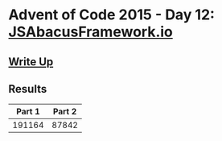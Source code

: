 # Advent of Code 2015 - Day 12: [JSAbacusFramework.io](https://adventofcode.com/2015/day/12)

## [Write Up](https://github.com/CodingAP/advent-of-code/blob/main/writeups/2015/day12_writeup.md)
## Results
| Part 1 | Part 2 | 
|:---:|:---:|
| 191164 | 87842 |